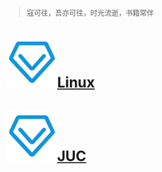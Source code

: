 >  寇可往，吾亦可往，时光流逝，书籍常伴

# [<img src = "2021/images/ky/zhuanyeke.png" height =100 width = 100>Linux](./Linux.md)



# [<img src = "2021/images/ky/zhuanyeke.png" height =100 width = 100>JUC](./JUC.md)

